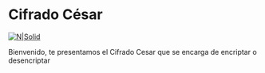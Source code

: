 # Cifrado César

[![N|Solid](https://hbfs.files.wordpress.com/2013/02/cipher-coin.jpg?w=240)](https://hbfs.files.wordpress.com/2013/02/cipher-coin.jpg?w=240)

Bienvenido, te presentamos el Cifrado Cesar que se encarga de encriptar o desencriptar